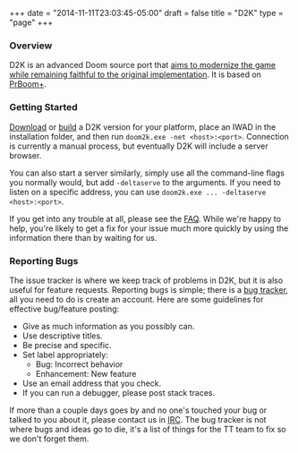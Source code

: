 +++
date = "2014-11-11T23:03:45-05:00"
draft = false
title = "D2K"
type = "page"
+++
### Overview

D2K is an advanced Doom source port that [aims to modernize the game while
remaining faithful to the original implementation](goals). It is based on
[PrBoom+](http://prboom-plus.sourceforge.net).

### Getting Started

[Download](download) or [build](building) a D2K version for your platform,
place an IWAD in the installation folder, and then run `doom2k.exe -net
<host>:<port>`.  Connection is currently a manual process, but eventually D2K
will include a server browser.

You can also start a server similarly, simply use all the command-line flags
you normally would, but add `-deltaserve` to the arguments.  If you need to
listen on a specific address, you can use
`doom2k.exe ... -deltaserve <host>:<port>`.

If you get into any trouble at all, please see the [FAQ](faq).  While we're
happy to help, you're likely to get a fix for your issue much more quickly by
using the information there than by waiting for us.

### Reporting Bugs

The issue tracker is where we keep track of problems in D2K, but it is also
useful for feature requests.  Reporting bugs is simple; there is a
[bug tracker](https://github.com/camgunz/d2k/issues), all you need to do is
create an account. Here are some guidelines for effective bug/feature posting:

  * Give as much information as you possibly can.
  * Use descriptive titles.
  * Be precise and specific.
  * Set label appropriately:
    * Bug: Incorrect behavior
    * Enhancement: New feature
  * Use an email address that you check.
  * If you can run a debugger, please post stack traces.

If more than a couple days goes by and no one's touched your bug or talked to
you about it, please contact us in [IRC](irc://chat.freenode.net/d2k).  The bug
tracker is not where bugs and ideas go to die, it's a list of things for the TT
team to fix so we don't forget them.

